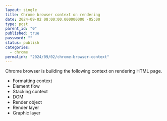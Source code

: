 ```yaml
---
layout: single
title: Chrome browser context on rendering
date: 2024-09-02 08:00:00.000000000 -05:00
type: post
parent_id: "0"
published: true
password: ""
status: publish
categories:
  - chrome
permalink: "2024/09/02/chrome-browser-context"
---
```


Chrome browser is building the following context on rendering HTML page.

- Formatting context
- Element flow
- Stacking context
- DOM
- Render object
- Render layer
- Graphic layer
